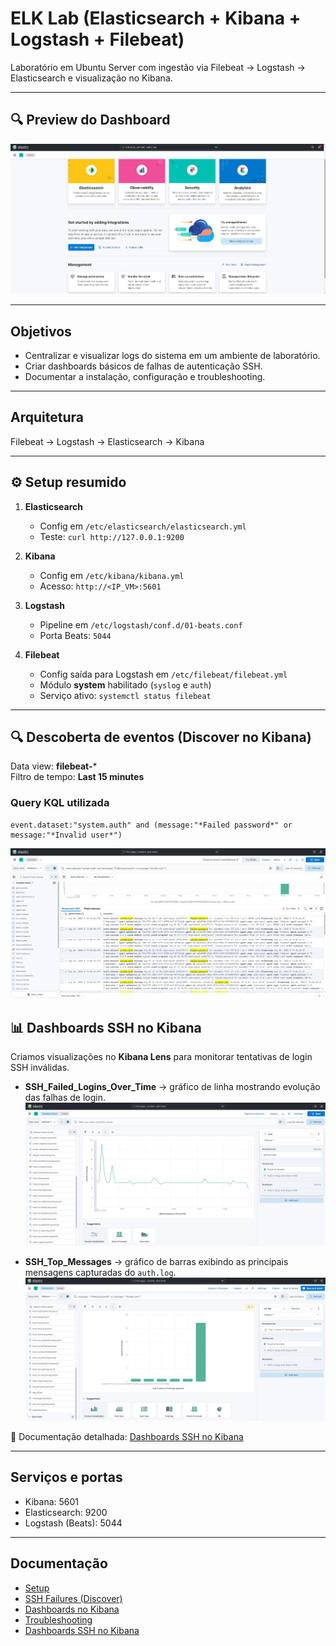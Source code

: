 # ELK Lab (Elasticsearch + Kibana + Logstash + Filebeat)

Laboratório em Ubuntu Server com ingestão via Filebeat → Logstash → Elasticsearch e visualização no Kibana.

---

## 🔍 Preview do Dashboard

![Dashboard SSH Failures](docs/img/dashboard-ssh-failures.png)

---

## Objetivos
- Centralizar e visualizar logs do sistema em um ambiente de laboratório.
- Criar dashboards básicos de falhas de autenticação SSH.
- Documentar a instalação, configuração e troubleshooting.

---

## Arquitetura
Filebeat → Logstash → Elasticsearch → Kibana

---

## ⚙️ Setup resumido
1. **Elasticsearch**
   - Config em `/etc/elasticsearch/elasticsearch.yml`
   - Teste: `curl http://127.0.0.1:9200`

2. **Kibana**
   - Config em `/etc/kibana/kibana.yml`
   - Acesso: `http://<IP_VM>:5601`

3. **Logstash**
   - Pipeline em `/etc/logstash/conf.d/01-beats.conf`
   - Porta Beats: `5044`

4. **Filebeat**
   - Config saída para Logstash em `/etc/filebeat/filebeat.yml`
   - Módulo **system** habilitado (`syslog` e `auth`)
   - Serviço ativo: `systemctl status filebeat`

---

## 🔍 Descoberta de eventos (Discover no Kibana)
Data view: **filebeat-***  
Filtro de tempo: **Last 15 minutes**  

### Query KQL utilizada
```kql
event.dataset:"system.auth" and (message:"*Failed password*" or message:"*Invalid user*")
```
![SSH Failures Discover](docs/img/discover-ssh-failures.png)

## 📊 Dashboards SSH no Kibana

Criamos visualizações no **Kibana Lens** para monitorar tentativas de login SSH inválidas.  

- **SSH_Failed_Logins_Over_Time** → gráfico de linha mostrando evolução das falhas de login.  
  ![SSH Failed Logins Over Time](docs/img/SSH_Failed_Logins_Over_Time.png)

- **SSH_Top_Messages** → gráfico de barras exibindo as principais mensagens capturadas do `auth.log`.  
  ![SSH Top Messages](docs/img/SSH_Top_Messages.png)

📌 Documentação detalhada: [Dashboards SSH no Kibana](docs/04-kibana-ssh-dashboards.md)

---

## Serviços e portas
- Kibana: 5601
- Elasticsearch: 9200
- Logstash (Beats): 5044

---

## Documentação
- [Setup](docs/01-setup.md)
- [SSH Failures (Discover)](docs/02-discover-ssh-failures.md)
- [Dashboards no Kibana](docs/02-kibana-dashboards.md)
- [Troubleshooting](docs/03-troubleshooting.md)
- [Dashboards SSH no Kibana](docs/04-kibana-ssh-dashboards.md)


